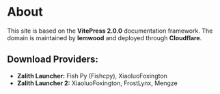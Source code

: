 # **About**

This site is based on the **VitePress 2.0.0** documentation framework. The domain is maintained by **lemwood** and deployed through **Cloudflare**.

## **Download Providers:**

- **Zalith Launcher:** Fish Py (Fishcpy), XiaoluoFoxington
- **Zalith Launcher 2:** XiaoluoFoxington, FrostLynx, Mengze

